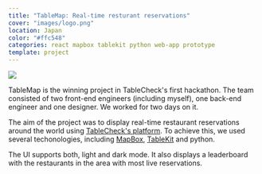 ```yaml
---
title: "TableMap: Real-time resturant reservations"
cover: "images/logo.png"
location: Japan
color: "#ffc548"
categories: react mapbox tablekit python web-app prototype
template: project
---
```


![](/work/tablemap/images/1.jpg)

TableMap is the winning project in TableCheck's first hackathon. The team consisted of two front-end engineers (including myself), one back-end engineer and one designer. We worked for two days on it.

The aim of the project was to display real-time restaurant reservations around the world using [TableCheck's platform](tablecheck.com/en/join). To achieve this, we used several techonologies, including [MapBox](https://www.mapbox.com/), [TableKit](/tablekit) and python.

The UI supports both, light and dark mode. It also displays a leaderboard with the restaurants in the area with most live reservations.